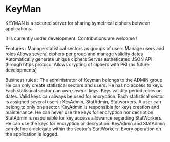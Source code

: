 # KeyMan
KEYMAN is a secured server for sharing symetrical ciphers between applications. 

It is currently under development. Contributions are welcome !

Features :
Manage statistical sectors as groups of users 
Manage users and roles
Allows several ciphers per group and manage validity dates
Automatically generate unique ciphers
Serves autheticated JSON API through https protocol
Allows crypting of ciphers with PKI (as future developments)

Business rules :
The administrator of Keyman belongs to the ADMIN group. He can only create statistical sectors and users. He has no access to keys.
Each statistical sector can own several keys. Keys validity period relies on dates. Valid keys can always be used for encryption.
Each statistical sector is assigned several users : KeyAdmin, StatAdmin, Statworkers. A user can belong to only one sector.
KeyAdmin is responsible for keys creation and maintenance. He can never use the keys for encryption nor decription.
StatAdmin is responsible for key access allowance regarding StatWorkers. He can use the keys for encryption or decryption.
KeyAdmin and StatAdmin can define a delegate within the sector's StatWorkers.
Every operation on the application is logged.



